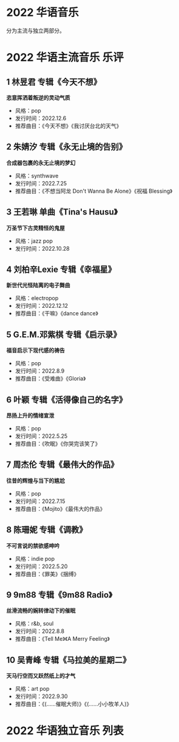 # 2022 华语音乐

分为主流与独立两部分。

# 2022 华语主流音乐 乐评
## 1 林昱君 专辑《今天不想》
**恣意挥洒着叛逆的灵动气质**

* 风格：pop
* 发行时间：2022.12.6
* 推荐曲目：《今天不想》《我讨厌台北的天气》

## 2 朱婧汐 专辑《永无止境的告别》
**合成器包裹的永无止境的梦幻**

* 风格：synthwave
* 发行时间：2022.7.25
* 推荐曲目：《不想当阿龙 Don't Wanna Be Alone》《祝福 Blessing》

## 3 王若琳 单曲《Tina's Hausu》
**万圣节下古灵精怪的鬼屋**

* 风格：jazz pop
* 发行时间：2022.10.28

## 4 刘柏辛Lexie 专辑《幸福星》
**新世代光怪陆离的电子舞曲**

* 风格：electropop
* 发行时间：2022.12.12
* 推荐曲目：《干嘛》《dance dance》

## 5 G.E.M.邓紫棋 专辑《启示录》
**福音启示下现代感的祷告**

* 风格：pop
* 发行时间：2022.8.9
* 推荐曲目：《受难曲》《Gloria》

## 6 叶颖 专辑《活得像自己的名字》
**昂扬上升的情绪宣泄**

* 风格：pop
* 发行时间：2022.5.25
* 推荐曲目：《吹眠》《你哭完该笑了》

## 7 周杰伦 专辑《最伟大的作品》
**往昔的辉煌与当下的尴尬**

* 风格：pop
* 发行时间：2022.7.15
* 推荐曲目：《Mojito》《最伟大的作品》

## 8 陈珊妮 专辑《调教》
**不可言说的禁欲感呻吟**

* 风格：indie pop
* 发行时间：2022.5.20
* 推荐曲目：《罪美》《捆缚》

## 9 9m88 专辑《9m88 Radio》
**丝滑流畅的婉转律动下的催眠**

* 风格：r&b, soul
* 发行时间：2022.8.8
* 推荐曲目：《Tell Me》《A Merry Feeling》

## 10 吴青峰 专辑《马拉美的星期二》
**天马行空而又跃然纸上的才气**

* 风格：art pop
* 发行时间：2022.9.30
* 推荐曲目：《(......催眠大师)》《(......小小牧羊人)》

# 2022 华语独立音乐 列表
